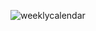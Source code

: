 ![weeklycalendar](https://github.com/zcmdev/desktopcalendar/blob/main/Desktop%20Weekly%20Calendar.png)
